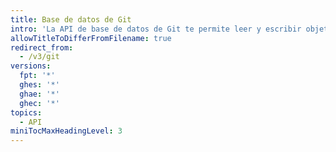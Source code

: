 ```yaml
---
title: Base de datos de Git
intro: 'La API de base de datos de Git te permite leer y escribir objetos sin procesar de Git en tu base de datos de Git en {% data variables.product.product_name %} y listar y actualizar las referencias de Git (encabezados de rama y etiquetas).'
allowTitleToDifferFromFilename: true
redirect_from:
  - /v3/git
versions:
  fpt: '*'
  ghes: '*'
  ghae: '*'
  ghec: '*'
topics:
  - API
miniTocMaxHeadingLevel: 3
---
```


<!--
  Operations are automatically generated. Markdown for this page is located in data/reusables/rest-reference/git
-->
